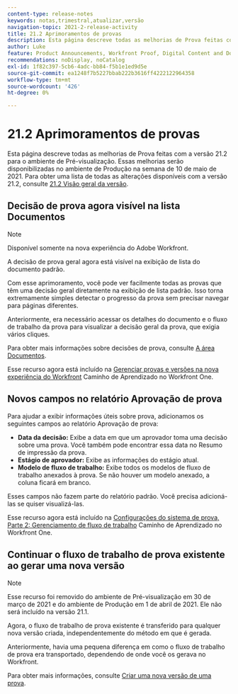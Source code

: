 ```yaml
---
content-type: release-notes
keywords: notas,trimestral,atualizar,versão
navigation-topic: 2021-2-release-activity
title: 21.2 Aprimoramentos de provas
description: Esta página descreve todas as melhorias de Prova feitas com a versão 21.2 para o ambiente de Pré-visualização. Essas melhorias serão disponibilizadas no ambiente de Produção na semana de 10 de maio de 2021. Para obter uma lista de todas as alterações disponíveis com a versão 21.2, consulte Visão geral da versão 21.2.
author: Luke
feature: Product Announcements, Workfront Proof, Digital Content and Documents
recommendations: noDisplay, noCatalog
exl-id: 1f82c397-5cb6-4adc-bb84-f5b1e1ed9d5e
source-git-commit: ea1248f7b5227bbab222b3616ff4222122964358
workflow-type: tm+mt
source-wordcount: '426'
ht-degree: 0%

---
```


# 21.2 Aprimoramentos de provas

Esta página descreve todas as melhorias de Prova feitas com a versão 21.2 para o ambiente de Pré-visualização. Essas melhorias serão disponibilizadas no ambiente de Produção na semana de 10 de maio de 2021. Para obter uma lista de todas as alterações disponíveis com a versão 21.2, consulte [21.2 Visão geral da versão](../../../product-announcements/product-releases/21.2-release-activity/21-2-release-overview.md).

## Decisão de prova agora visível na lista Documentos

>[!NOTE]
>
>Disponível somente na nova experiência do Adobe Workfront.

A decisão de prova geral agora está visível na exibição de lista do documento padrão.

Com esse aprimoramento, você pode ver facilmente todas as provas que têm uma decisão geral diretamente na exibição de lista padrão. Isso torna extremamente simples detectar o progresso da prova sem precisar navegar para páginas diferentes.

Anteriormente, era necessário acessar os detalhes do documento e o fluxo de trabalho da prova para visualizar a decisão geral da prova, que exigia vários cliques.

Para obter mais informações sobre decisões de prova, consulte [A área Documentos](../../../documents/managing-documents/documents-area.md).

Esse recurso agora está incluído na [Gerenciar provas e versões na nova experiência do Workfront](https://one.workfront.com/s/learningpath3/manage-proofs-and-versions-in-the-new-workfront-experience-MCPBYNLTQSS5H4NG7C27IPCVR5YA) Caminho de Aprendizado no Workfront One.

## Novos campos no relatório Aprovação de prova

Para ajudar a exibir informações úteis sobre prova, adicionamos os seguintes campos ao relatório Aprovação de prova:

* **Data da decisão:** Exibe a data em que um aprovador toma uma decisão sobre uma prova. Você também pode encontrar essa data no Resumo de impressão da prova.
* **Estágio de aprovador:** Exibe as informações do estágio atual.
* **Modelo de fluxo de trabalho:** Exibe todos os modelos de fluxo de trabalho anexados à prova. Se não houver um modelo anexado, a coluna ficará em branco.

Esses campos não fazem parte do relatório padrão. Você precisa adicioná-las se quiser visualizá-las.

Esse recurso agora está incluído na [Configurações do sistema de prova, Parte 2: Gerenciamento de fluxo de trabalho](https://one.workfront.com/s/learningpath3/proof-system-setups-part-2-workflow-management-MCKUF6NTIJ6BGMXHBCXXX6NN53EA) Caminho de Aprendizado no Workfront One.

## Continuar o fluxo de trabalho de prova existente ao gerar uma nova versão

>[!NOTE]
>
>Esse recurso foi removido do ambiente de Pré-visualização em 30 de março de 2021 e do ambiente de Produção em 1 de abril de 2021. Ele não será incluído na versão 21.1.

Agora, o fluxo de trabalho de prova existente é transferido para qualquer nova versão criada, independentemente do método em que é gerada.

Anteriormente, havia uma pequena diferença em como o fluxo de trabalho de prova era transportado, dependendo de onde você os gerava no Workfront.

Para obter mais informações, consulte [Criar uma nova versão de uma prova](../../../review-and-approve-work/proofing/managing-proofs-within-workfront/create-new-proof-version.md).
